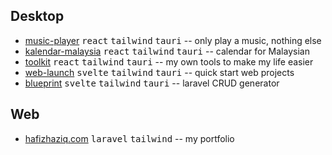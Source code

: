 ## Desktop
* [music-player](https://github.com/hafizhaziq307/web-launch) <kbd>react</kbd> <kbd>tailwind</kbd> <kbd>tauri</kbd> -- only play a music, nothing else 
* [kalendar-malaysia](https://github.com/hafizhaziq307/kalendar-malaysia) <kbd>react</kbd> <kbd>tailwind</kbd> <kbd>tauri</kbd> -- calendar for Malaysian
* [toolkit](https://github.com/hafizhaziq307/toolkit) <kbd>react</kbd> <kbd>tailwind</kbd> <kbd>tauri</kbd> -- my own tools to make my life easier
* [web-launch](https://github.com/hafizhaziq307/web-launch) <kbd>svelte</kbd> <kbd>tailwind</kbd> <kbd>tauri</kbd> -- quick start web projects
* [blueprint](https://github.com/hafizhaziq307/blueprint) <kbd>svelte</kbd> <kbd>tailwind</kbd> <kbd>tauri</kbd> -- laravel CRUD generator 

## Web
* [hafizhaziq.com](https://hafizhaziq.com/) <kbd>laravel</kbd> <kbd>tailwind</kbd> -- my portfolio

